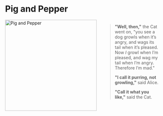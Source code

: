 # Pig and Pepper

<div style="display: flex; align-items: flex-start; gap: 20px;">

<img src="https://www.gutenberg.org/files/19778/19778-h/images/p084.png" alt="Pig and Pepper" width="300">

<div>

> **"Well, then,"** the Cat went on, "you see a dog growls when it’s angry, and wags its tail when it’s pleased.  
> Now *I* growl when I’m pleased, and wag my tail when I’m angry. Therefore I’m mad."
>
> **"I call it purring, not growling,"** said Alice.
>
> **"Call it what you like,"** said the Cat.

</div>

</div>
